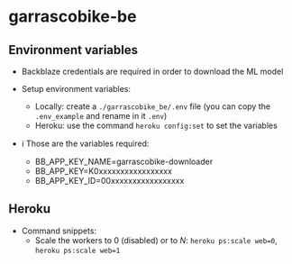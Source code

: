 # garrascobike-be

## Environment variables

- Backblaze credentials are required in order to download the ML model

- Setup environment variables:
    - Locally: create a `./garrascobike_be/.env` file (you can copy the `.env_example` and rename in it `.env`)
    - Heroku: use the command `heroku config:set` to set the variables
- ℹ Those are the variables required:
    - BB_APP_KEY_NAME=garrascobike-downloader
    - BB_APP_KEY=K0xxxxxxxxxxxxxxxxx
    - BB_APP_KEY_ID=00xxxxxxxxxxxxxxxxx

## Heroku

- Command snippets:
    - Scale the workers to 0 (disabled) or to _N_: `heroku ps:scale web=0`, `heroku ps:scale web=1`
